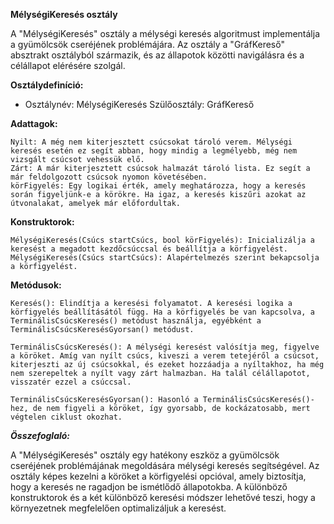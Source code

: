 **MélységiKeresés osztály**

A "MélységiKeresés" osztály a mélységi keresés algoritmust implementálja a gyümölcsök cseréjének problémájára. Az osztály a "GráfKereső" absztrakt osztályból származik, és az állapotok közötti navigálásra és a célállapot elérésére szolgál.

**Osztálydefiníció:**

 * Osztálynév: MélységiKeresés
Szülőosztály: GráfKereső

**Adattagok:**

    Nyilt: A még nem kiterjesztett csúcsokat tároló verem. Mélységi keresés esetén ez segít abban, hogy mindig a legmélyebb, még nem vizsgált csúcsot vehessük elő.
    Zárt: A már kiterjesztett csúcsok halmazát tároló lista. Ez segít a már feldolgozott csúcsok nyomon követésében.
    körFigyelés: Egy logikai érték, amely meghatározza, hogy a keresés során figyeljünk-e a körökre. Ha igaz, a keresés kiszűri azokat az útvonalakat, amelyek már előfordultak.

**Konstruktorok:**

    MélységiKeresés(Csúcs startCsúcs, bool körFigyelés): Inicializálja a keresést a megadott kezdőcsúccsal és beállítja a körfigyelést.
    MélységiKeresés(Csúcs startCsúcs): Alapértelmezés szerint bekapcsolja a körfigyelést.

**Metódusok:**

    Keresés(): Elindítja a keresési folyamatot. A keresési logika a körfigyelés beállításától függ. Ha a körfigyelés be van kapcsolva, a TerminálisCsúcsKeresés() metódust használja, egyébként a TerminálisCsúcsKeresésGyorsan() metódust.

    TerminálisCsúcsKeresés(): A mélységi keresést valósítja meg, figyelve a köröket. Amíg van nyílt csúcs, kiveszi a verem tetejéről a csúcsot, kiterjeszti az új csúcsokkal, és ezeket hozzáadja a nyíltakhoz, ha még nem szerepeltek a nyílt vagy zárt halmazban. Ha talál célállapotot, visszatér ezzel a csúccsal.

    TerminálisCsúcsKeresésGyorsan(): Hasonló a TerminálisCsúcsKeresés()-hez, de nem figyeli a köröket, így gyorsabb, de kockázatosabb, mert végtelen ciklust okozhat.

***Összefoglaló:***

A "MélységiKeresés" osztály egy hatékony eszköz a gyümölcsök cseréjének problémájának megoldására mélységi keresés segítségével. Az osztály képes kezelni a köröket a körfigyelési opcióval, amely biztosítja, hogy a keresés ne ragadjon be ismétlődő állapotokba. A különböző konstruktorok és a két különböző keresési módszer lehetővé teszi, hogy a környezetnek megfelelően optimalizáljuk a keresést.
